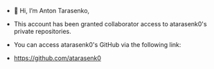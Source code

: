 - 👋 Hi, I’m Anton Tarasenko, 
- This account has been granted collaborator access to atarasenk0's private repositories. 
- You can access atarasenk0's GitHub via the following link:

- https://github.com/atarasenk0
